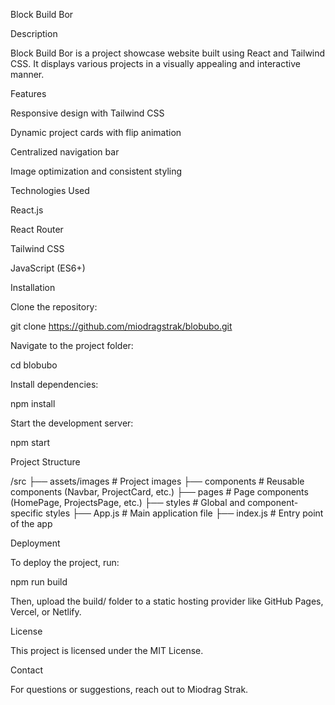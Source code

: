 Block Build Bor

Description

Block Build Bor is a project showcase website built using React and Tailwind CSS. It displays various projects in a visually appealing and interactive manner.

Features

Responsive design with Tailwind CSS

Dynamic project cards with flip animation

Centralized navigation bar

Image optimization and consistent styling

Technologies Used

React.js

React Router

Tailwind CSS

JavaScript (ES6+)

Installation

Clone the repository:

git clone https://github.com/miodragstrak/blobubo.git

Navigate to the project folder:

cd blobubo

Install dependencies:

npm install

Start the development server:

npm start

Project Structure

/src
  ├── assets/images  # Project images
  ├── components     # Reusable components (Navbar, ProjectCard, etc.)
  ├── pages          # Page components (HomePage, ProjectsPage, etc.)
  ├── styles         # Global and component-specific styles
  ├── App.js         # Main application file
  ├── index.js       # Entry point of the app

Deployment

To deploy the project, run:

npm run build

Then, upload the build/ folder to a static hosting provider like GitHub Pages, Vercel, or Netlify.

License

This project is licensed under the MIT License.

Contact

For questions or suggestions, reach out to Miodrag Strak.
